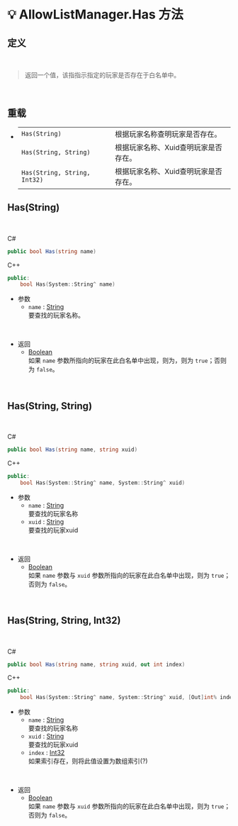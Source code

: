 # 💡 AllowListManager.Has 方法

## 定义

<br>

> 返回一个值，该指指示指定的玩家是否存在于白名单中。

<br>

## 重载
- 
    |||
    |-|-|
    |`Has(String)`|根据玩家名称查明玩家是否存在。|
    |`Has(String, String)`|根据玩家名称、Xuid查明玩家是否存在。|
    |`Has(String, String, Int32)`|根据玩家名称、Xuid查明玩家是否存在。|

## Has(String)

<br>

C#
```cs
public bool Has(string name)
```
C++
```cpp
public:
    bool Has(System::String^ name)
```

- 参数
  - `name` : [String](https://docs.microsoft.com/zh-cn/dotnet/api/system.string?view=net-6.0)  
    要查找的玩家名称。

<br>

- 返回
  - [Boolean](https://docs.microsoft.com/zh-cn/dotnet/api/system.boolean?view=net-6.0)  
    如果 `name` 参数所指向的玩家在此白名单中出现，则为，则为 `true`；否则为 `false`。
  
<br>

## Has(String, String)

<br>

C#
```cs
public bool Has(string name, string xuid)
```
C++
```cpp
public:
    bool Has(System::String^ name, System::String^ xuid)
```

- 参数
  - `name` : [String](https://docs.microsoft.com/zh-cn/dotnet/api/system.string?view=net-6.0)  
    要查找的玩家名称
  - `xuid` : [String](https://docs.microsoft.com/zh-cn/dotnet/api/system.string?view=net-6.0)  
    要查找的玩家xuid

<br>

- 返回
  - [Boolean](https://docs.microsoft.com/zh-cn/dotnet/api/system.boolean?view=net-6.0)  
    如果 `name` 参数与 `xuid` 参数所指向的玩家在此白名单中出现，则为 `true`；否则为 `false`。
  
<br>

## Has(String, String, Int32)

<br>

C#
```cs
public bool Has(string name, string xuid, out int index)
```
C++
```cpp
public:
    bool Has(System::String^ name, System::String^ xuid, [Out]int% index)
```

- 参数
  - `name` : [String](https://docs.microsoft.com/zh-cn/dotnet/api/system.string?view=net-6.0)  
    要查找的玩家名称
  - `xuid` : [String](https://docs.microsoft.com/zh-cn/dotnet/api/system.string?view=net-6.0)  
    要查找的玩家xuid
  - `index` : [Int32](https://docs.microsoft.com/zh-cn/dotnet/api/system.int32?view=net-6.0)  
    如果索引存在，则将此值设置为数组索引(?)

<br>

- 返回
  - [Boolean](https://docs.microsoft.com/zh-cn/dotnet/api/system.boolean?view=net-6.0)  
    如果 `name` 参数与 `xuid` 参数所指向的玩家在此白名单中出现，则为 `true`；否则为 `false`。
  
<br>